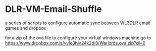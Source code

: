 # DLR-VM-Email-Shuffle
a series of scripts to configure automatic sync between WL3DLR email games and dropbox

for a zip of the ova file to configure your virtual windows machine go to https://www.dropbox.com/s/yvle3hiv24k2dj8/Warlords.ova.zip?dl=0